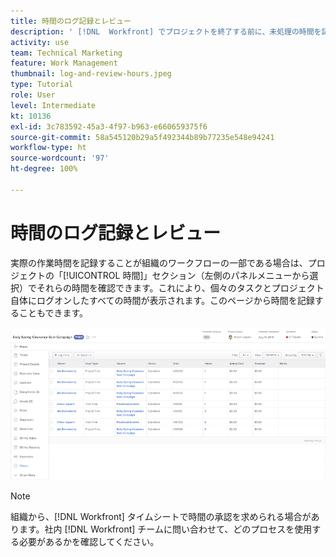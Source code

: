 ```yaml
---
title: 時間のログ記録とレビュー
description: ' [!DNL  Workfront] でプロジェクトを終了する前に、未処理の時間を記録し、記録された時間を確認します。'
activity: use
team: Technical Marketing
feature: Work Management
thumbnail: log-and-review-hours.jpeg
type: Tutorial
role: User
level: Intermediate
kt: 10136
exl-id: 3c783592-45a3-4f97-b963-e660659375f6
source-git-commit: 58a545120b29a5f492344b89b77235e548e94241
workflow-type: ht
source-wordcount: '97'
ht-degree: 100%

---
```


# 時間のログ記録とレビュー

実際の作業時間を記録することが組織のワークフローの一部である場合は、プロジェクトの「[!UICONTROL 時間]」セクション（左側のパネルメニューから選択）でそれらの時間を確認できます。これにより、個々のタスクとプロジェクト自体にログオンしたすべての時間が表示されます。このページから時間を記録することもできます。

![時間エントリを示す時間ページ](assets/planner-fund-log-and-review-hours.png)

>[!NOTE]
>
>組織から、[!DNL Workfront] タイムシートで時間の承認を求められる場合があります。社内 [!DNL Workfront] チームに問い合わせて、どのプロセスを使用する必要があるかを確認してください。

<!---
learn more url
Log time
--->
